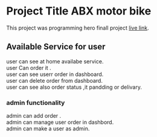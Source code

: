 # Project Title ABX motor bike

This project was programming hero finall project [live link](https://docters-portal.firebaseapp.com/).

## Available Service for user

user can see at home availabe service.\
user Can order it .\
user can see userr order in dashboard.\
user can delete order from dashboard.\
user can see also order status ,it pandding or delivary.

### admin functionality

admin can add order .\
admin can manage user order in dashbord.\
admin can make a user as admin.
